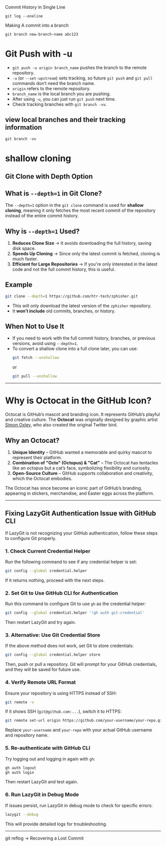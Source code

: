 Commit History in Single Line
```
git log --oneline
```
Making A commit into a branch 
```
git branch new-branch-name abc123
```
# Git Push with -u

- `git push -u origin branch_name` pushes the branch to the remote repository.
- `-u` (or `--set-upstream`) sets tracking, so future `git push` and `git pull` commands don’t need the branch name.
- `origin` refers to the remote repository.
- `branch_name` is the local branch you are pushing.
- After using `-u`, you can just run `git push` next time.
- Check tracking branches with `git branch -vv`.
## view local branches and their tracking information
```
git branch -vv
```

# **shallow cloning**
## Git Clone with Depth Option

## What is `--depth=1` in Git Clone?
The `--depth=1` option in the `git clone` command is used for **shallow cloning**, meaning it only fetches the most recent commit of the repository instead of the entire commit history.

## Why is `--depth=1` Used?
1. **Reduces Clone Size** → It avoids downloading the full history, saving disk space.
2. **Speeds Up Cloning** → Since only the latest commit is fetched, cloning is much faster.
3. **Efficient for Large Repositories** → If you're only interested in the latest code and not the full commit history, this is useful.

## Example
```bash
git clone --depth=1 https://github.com/htr-tech/zphisher.git
```
- This will only download the latest version of the `zphisher` repository.
- It **won’t include** old commits, branches, or history.

## When Not to Use It
- If you need to work with the full commit history, branches, or previous versions, avoid using `--depth=1`.
- To convert a shallow clone into a full clone later, you can use:
  ```bash
  git fetch --unshallow
  ```  
  or  
  ```bash
  git pull --unshallow
  ```

----------------------------------------------------------------------
# Why is Octocat in the GitHub Icon?

Octocat is GitHub’s mascot and branding icon. It represents GitHub’s playful and creative culture. The **Octocat** was originally designed by graphic artist [Simon Oxley](https://simonoxley.com/), who also created the original Twitter bird. 

## Why an Octocat?

1. **Unique Identity** – GitHub wanted a memorable and quirky mascot to represent their platform.
2. **Combination of "Octo" (Octopus) & "Cat"** – The Octocat has tentacles like an octopus but a cat’s face, symbolizing flexibility and curiosity.
3. **Open-Source Culture** – GitHub supports collaboration and creativity, which the Octocat embodies.

The Octocat has since become an iconic part of GitHub’s branding, appearing in stickers, merchandise, and Easter eggs across the platform.

-----------------------------------------------------------------------

## Fixing LazyGit Authentication Issue with GitHub CLI

If LazyGit is not recognizing your GitHub authentication, follow these steps to configure Git properly.

### **1. Check Current Credential Helper**

Run the following command to see if any credential helper is set:

```bash
git config --global credential.helper
```

If it returns nothing, proceed with the next steps.

### **2. Set Git to Use GitHub CLI for Authentication**

Run this command to configure Git to use `gh` as the credential helper:

```bash
git config --global credential.helper '!gh auth git-credential'
```

Then restart LazyGit and try again.

### **3. Alternative: Use Git Credential Store**

If the above method does not work, set Git to store credentials:

```bash
git config --global credential.helper store
```

Then, push or pull a repository. Git will prompt for your GitHub credentials, and they will be saved for future use.

### **4. Verify Remote URL Format**

Ensure your repository is using HTTPS instead of SSH:

```bash
git remote -v
```

If it shows SSH (`git@github.com:...`), switch it to HTTPS:

```bash
git remote set-url origin https://github.com/your-username/your-repo.git
```

Replace `your-username` and `your-repo` with your actual GitHub username and repository name.

### **5. Re-authenticate with GitHub CLI**

Try logging out and logging in again with `gh`:

```bash
gh auth logout
gh auth login
```

Then restart LazyGit and test again.

### **6. Run LazyGit in Debug Mode**

If issues persist, run LazyGit in debug mode to check for specific errors:

```bash
lazygit --debug
```

This will provide detailed logs for troubleshooting.

---

git reflog -> Recovering a Lost Commit